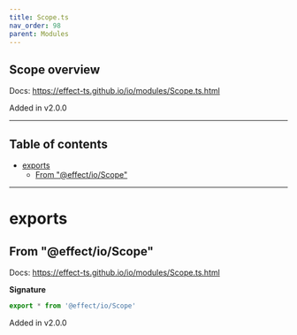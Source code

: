 ```yaml
---
title: Scope.ts
nav_order: 98
parent: Modules
---
```


## Scope overview

Docs: https://effect-ts.github.io/io/modules/Scope.ts.html

Added in v2.0.0

---

<h2 class="text-delta">Table of contents</h2>

- [exports](#exports)
  - [From "@effect/io/Scope"](#from-effectioscope)

---

# exports

## From "@effect/io/Scope"

Docs: https://effect-ts.github.io/io/modules/Scope.ts.html

**Signature**

```ts
export * from '@effect/io/Scope'
```

Added in v2.0.0
